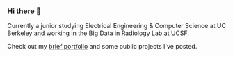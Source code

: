 ### Hi there 👋

Currently a junior studying Electrical Engineering & Computer Science at UC Berkeley and working in the Big Data in Radiology Lab at UCSF.

Check out my [brief portfolio](https://froghop.github.io/) and some public projects I've posted. 

<!--
**froghop/froghop** is a ✨ _special_ ✨ repository because its `README.md` (this file) appears on your GitHub profile.

Here are some ideas to get you started:

- 🔭 I’m currently working on ...
- 🌱 I’m currently learning ...
- 👯 I’m looking to collaborate on ...
- 🤔 I’m looking for help with ...
- 💬 Ask me about ...
- 📫 How to reach me: ...
- 😄 Pronouns: ...
- ⚡ Fun fact: ...
-->
